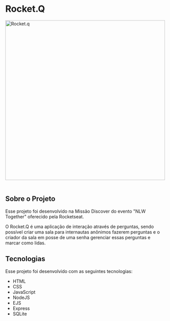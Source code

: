 # Rocket.Q

<img height='500' src="https://github.com/rocketseat-education/nlw6-discover/blob/main/.github/Rocket_Q.png?raw=true" alt="Rocket.q"><br><br>

## Sobre o Projeto

Esse projeto foi desenvolvido na Missão Discover do evento "NLW Together" oferecido pela Rocketseat.

O Rocket.Q é uma aplicação de interação através de perguntas, sendo possível criar uma sala para internautas anônimos fazerem perguntas e o criador da sala em posse de uma senha gerenciar essas perguntas e marcar como lidas.

## Tecnologias

Esse projeto foi desenvolvido com as seguintes tecnologias:

- HTML
- CSS
- JavaScript
- NodeJS
- EJS
- Express
- SQLite